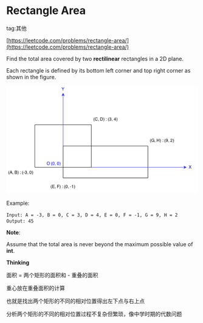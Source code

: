 # Rectangle Area #

tag:其他

[https://leetcode.com/problems/rectangle-area/](https://leetcode.com/problems/rectangle-area/)

Find the total area covered by two **rectilinear** rectangles in a 2D plane.

Each rectangle is defined by its bottom left corner and top right corner as shown in the figure.

![](image/rectangle_area.png)

Example:

	Input: A = -3, B = 0, C = 3, D = 4, E = 0, F = -1, G = 9, H = 2
	Output: 45

**Note**:

Assume that the total area is never beyond the maximum possible value of **int**.


**Thinking**

面积 = 两个矩形的面积和 - 重叠的面积

重心放在重叠面积的计算

也就是找出两个矩形的不同的相对位置得出左下点与右上点

分析两个矩形的不同的相对位置过程不复杂但繁琐，像中学时期的代数问题